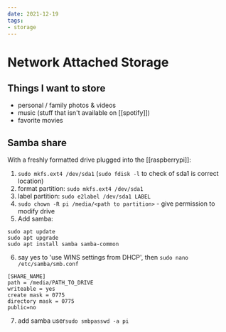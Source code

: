 ```yaml
---
date: 2021-12-19
tags:
- storage
---
```


# Network Attached Storage

## Things I want to store
- personal / family photos & videos
- music (stuff that isn't available on [[spotify]])
- favorite movies

## Samba share
With a freshly formatted drive plugged into the [[raspberrypi]]:
1. `sudo mkfs.ext4 /dev/sda1` (`sudo fdisk -l` to check of sda1 is correct location)
1. format partition: `sudo mkfs.ext4 /dev/sda1`
1. label partition: `sudo e2label /dev/sda1 LABEL`
1. `sudo chown -R pi /media/<path to partition>` - give permission to modify drive
1. Add samba:
```
sudo apt update
sudo apt upgrade
sudo apt install samba samba-common
```
6. say yes to 'use WINS settings from DHCP', then `sudo nano /etc/samba/smb.conf` 
```text
[SHARE_NAME]
path = /media/PATH_TO_DRIVE
writeable = yes
create mask = 0775
directory mask = 0775
public=no
```
7. add samba user`sudo smbpasswd -a pi`
